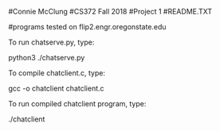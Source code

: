#Connie McClung 
#CS372 Fall 2018
#Project 1
#README.TXT

#programs tested on flip2.engr.oregonstate.edu

To run chatserve.py, type:

python3 ./chatserve.py <port-number>


To compile chatclient.c, type:

gcc -o chatclient chatclient.c


To run compiled chatclient program, type:

./chatclient <server-hostname> <port-number>


			